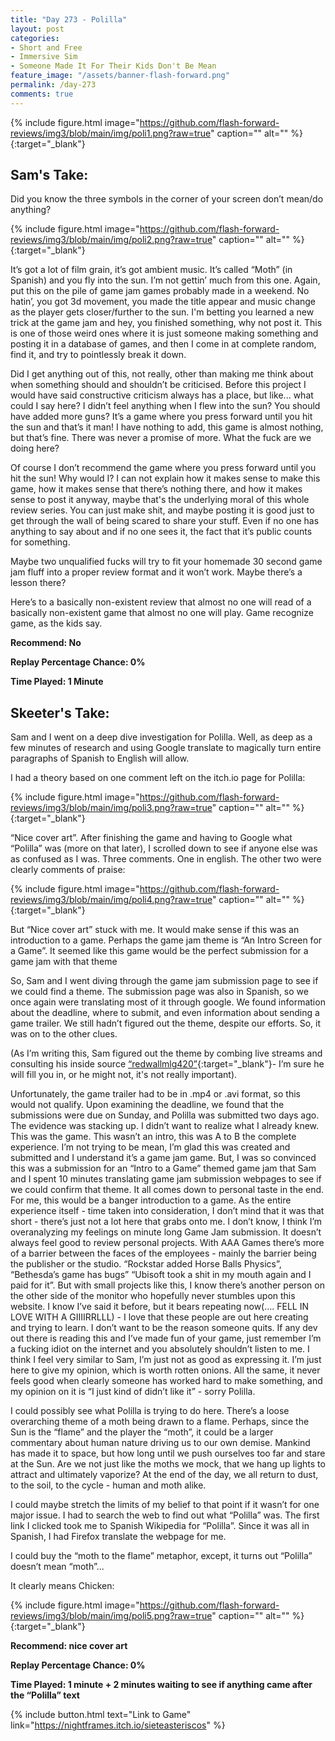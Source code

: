 ```yaml
---
title: "Day 273 - Polilla"
layout: post
categories:
- Short and Free
- Immersive Sim
- Someone Made It For Their Kids Don't Be Mean
feature_image: "/assets/banner-flash-forward.png"
permalink: /day-273
comments: true
---
```


{% include figure.html image="https://github.com/flash-forward-reviews/img3/blob/main/img/poli1.png?raw=true" caption="" alt="" %}{:target="_blank"}
 
## Sam's Take:

Did you know the three symbols in the corner of your screen don’t mean/do anything?

{% include figure.html image="https://github.com/flash-forward-reviews/img3/blob/main/img/poli2.png?raw=true" caption="" alt="" %}{:target="_blank"}

It’s got a lot of film grain, it’s got ambient music. It’s called “Moth” (in Spanish) and you fly into the sun. I’m not gettin’ much from this one. Again, put this on the pile of game jam games probably made in a weekend. No hatin’, you got 3d movement, you made the title appear and music change as the player gets closer/further to the sun. I'm betting you learned a new trick at the game jam and hey, you finished  something, why not post it. This is one of those weird ones where it is just someone making something and posting it in a database of games, and then I come in at complete random, find it, and try to pointlessly break it down.

Did I get anything out of this, not really, other than making me think about when something should and shouldn’t be criticised. Before this project I would have said constructive criticism always has a place, but like... what could I say here? I didn’t feel anything when I flew into the sun? You should have added more guns? It’s a game where you press forward until you hit the sun and that’s it man! I have nothing to add, this game is almost nothing, but that’s fine. There was never a promise of more. What the fuck are we doing here?

Of course I don’t recommend the game where you press forward until you hit the sun! Why would I? I can not explain how it makes sense to make this game, how it makes sense that there’s nothing there, and how it makes sense to post it anyway, maybe that's the underlying moral of this whole review series. You can just make shit, and maybe posting it is good just to get through the wall of being scared to share your stuff. Even if no one has anything to say about and if no one sees it, the fact that it’s public counts for something.

Maybe two unqualified fucks will try to fit your homemade 30 second game jam fluff into a proper review format and it won’t work. Maybe there’s a lesson there?

Here’s to a basically non-existent review that almost no one will read of a basically non-existent game that almost no one will play. Game recognize game, as the kids say.

**Recommend: No**

**Replay Percentage Chance: 0%**

**Time Played: 1 Minute**

## Skeeter's Take:

Sam and I went on a deep dive investigation for Polilla. Well, as deep as a few minutes of research and using Google translate to magically turn entire paragraphs of Spanish to English will allow. 

I had a theory based on one comment left on the itch.io page for Polilla: 

{% include figure.html image="https://github.com/flash-forward-reviews/img3/blob/main/img/poli3.png?raw=true" caption="" alt="" %}{:target="_blank"}

“Nice cover art”. After finishing the game and having to Google what “Polilla” was (more on that later), I scrolled down to see if anyone else was as confused as I was. Three comments. One in english. The other two were clearly comments of praise: 

{% include figure.html image="https://github.com/flash-forward-reviews/img3/blob/main/img/poli4.png?raw=true" caption="" alt="" %}{:target="_blank"}

But “Nice cover art” stuck with me. It would make sense if this was an introduction to a game. Perhaps the game jam theme is “An Intro Screen for a Game”. It seemed like this game would be the perfect submission for a game jam with that theme

So, Sam and I went diving through the game jam submission page to see if we could find a theme. The submission page was also in Spanish, so we once again were translating most of it through google. We found information about the deadline, where to submit, and even information about sending a game trailer. We still hadn’t figured out the theme, despite our efforts. So, it was on to the other clues.

(As I’m writing this, Sam figured out the theme by combing live streams and consulting his inside source [“redwallmlg420”](https://www.youtube.com/watch?v=P2Uw4tc6dKk&t=20s&ab_channel=Cain2){:target="_blank"}- I’m sure he will fill you in, or he might not, it's not really important). 

Unfortunately, the game trailer had to be in .mp4 or .avi format, so this would not qualify. Upon examining the deadline, we found that the submissions were due on Sunday, and Polilla was submitted two days ago. The evidence was stacking up. I didn’t want to realize what I already knew. This was the game. This wasn’t an intro, this was A to B the complete experience. I’m not trying to be mean, I’m glad this was created and submitted and I understand it’s a game jam game. But, I was so convinced this was a submission for an “Intro to a Game” themed game jam that Sam and I spent 10 minutes translating game jam submission webpages to see if we could confirm that theme. It all comes down to personal taste in the end. For me, this would be a banger introduction to a game. As the entire experience itself - time taken into consideration, I don’t mind that it was that short - there’s just not a lot here that grabs onto me. I don’t know, I think I’m overanalyzing my feelings on minute long Game Jam submission. It doesn’t always feel good to review personal projects. With AAA Games there’s more of a barrier between the faces of the employees - mainly the barrier being the publisher or the studio. “Rockstar added Horse Balls Physics”, “Bethesda’s game has bugs” “Ubisoft took a shit in my mouth again and I paid for it”. But with small projects like this, I know there’s another person on the other side of the monitor who hopefully never stumbles upon this website. I know I’ve said it before, but it bears repeating now(…. FELL IN LOVE WITH A GIIIIRRLLL) - I love that these people are out here creating and trying to learn. I don’t want to be the reason someone quits. If any dev out there is reading this and I’ve made fun of your game, just remember I’m a fucking idiot on the internet and you absolutely shouldn’t listen to me. I think I feel very similar to Sam, I’m just not as good as expressing it. I’m just here to give my opinion, which is worth rotten onions. All the same, it never feels good when clearly someone has worked hard to make something, and my opinion on it is “I just kind of didn’t like it” - sorry Polilla. 

I could possibly see what Polilla is trying to do here. There’s a loose overarching theme of a moth being drawn to a flame. Perhaps, since the Sun is the “flame” and the player the “moth”, it could be a larger commentary about human nature driving us to our own demise. Mankind has made it to space, but how long until we push ourselves too far and stare at the Sun. Are we not just like the moths we mock, that we hang up lights to attract and ultimately vaporize? At the end of the day, we all return to dust, to the soil, to the cycle - human and moth alike. 

I could maybe stretch the limits of my belief to that point if it wasn’t for one major issue. 
I had to search the web to find out what “Polilla” was. The first link I clicked took me to Spanish Wikipedia for “Polilla”. Since it was all in Spanish, I had Firefox translate the webpage for me. 

I could buy the “moth to the flame” metaphor, except, it turns out “Polilla” doesn’t mean “moth”... 

It clearly means Chicken:

{% include figure.html image="https://github.com/flash-forward-reviews/img3/blob/main/img/poli5.png?raw=true" caption="" alt="" %}{:target="_blank"}

**Recommend: nice cover art**

**Replay Percentage Chance: 0%**

**Time Played: 1 minute + 2 minutes waiting to see if anything came after the “Polilla” text**

{% include button.html text="Link to Game" link="https://nightframes.itch.io/sieteasteriscos" %}